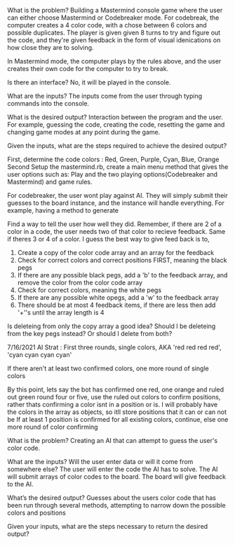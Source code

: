What is the problem?
Building a Mastermind console game where the user can either choose Mastermind or Codebreaker mode. For codebreak, the computer creates a 4 color code, with a chose between 6 colors and possible duplicates. The player is given given 8 turns to try and figure out the code, and they're given feedback in the form of visual idenications on how close they are to solving.

In Mastermind mode, the computer plays by the rules above, and the user creates their own code for the computer to try to break. 

Is there an interface? No, it will be played in the console.

What are the inputs? 
The inputs come from the user through typing commands into the console.

What is the desired output?
Interaction between the program and the user. For example, guessing the code, creating the code, resetting the game and changing game modes at any point during the game.

Given the inputs, what are the steps required to achieve the desired output?

First, determine the code colors : Red, Green, Purple, Cyan, Blue, Orange
Second Setup the mastermind.rb, create a main menu method that gives the user options such as: Play and the two playing options(Codebreaker and Mastermind) and game rules.

For codebreaker, the user wont play against AI. They will simply submit their guesses to the board instance, and the instance will handle everything. For example, having a method to generate 

Find a way to tell the user how well they did. Remember, if there are 2 of a color in a code, the user needs two of that color to recieve feedback. Same if theres 3 or 4 of a color. I guess the best way to give feed back is to,
1. Create a copy of the color code array and an array for the feedback
2. Check for correct colors and correct positions FIRST, meaning the black pegs
3. If there are any possible black pegs, add a 'b' to the feedback array, and remove the color from the color code array
4. Check for correct colors, meaning the white pegs
5. If there are any possible white opegs, add a 'w' to the feedback array
6. There should be at most 4 feedback items, if there are less then add '+''s until the array length is 4

Is deleteing from only the copy array a good idea? Should I be deleteing from the key pegs instead? Or should I delete from both?

7/16/2021
AI Strat :
First three rounds, single colors, AKA 'red red red red', 'cyan cyan cyan cyan'

If there aren't at least two confirmed colors, one more round of single colors

By this point, lets say the bot has confirmed one red, one orange and ruled out green
round four or five, use the ruled out colors to confirm positions, rather thats confirming a color isnt in a position or is. I will probably have the colors in the array as objects, so itll store positions that it can or can not be
If at least 1 position is confirmed for all existing colors, continue, else one more round of color confirming 

What is the problem?
Creating an AI that can attempt to guess the user's color code.

What are the inputs? Will the user enter data or will it come from somewhere else?
The user will enter the code the AI has to solve. The AI will submit arrays of color codes to the board. The board will give feedback to the AI.

What’s the desired output?
Guesses about the users color code that has been run through several methods, attempting to narrow down the possible colors and positions

Given your inputs, what are the steps necessary to return the desired output?